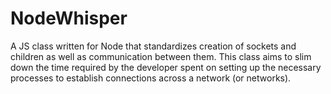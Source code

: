 # NodeWhisper
A JS class written for Node that standardizes creation of sockets and children as well as communication between them.
This class aims to slim down the time required by the developer spent on setting up the necessary processes to establish connections across a network (or networks).
